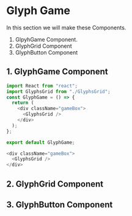 # Glyph Game

In this section we will make these Components.

1. GlpyhGame Component.
2. GlyphGrid Component
3. GlyphButton Component

## 1. GlyphGame Component

```js
import React from "react";
import GlyphsGrid from "./GlyphsGrid";
const GlyphGame = () => {
  return (
    <div className="gameBox">
      <GlyphsGrid />
    </div>
  );
};

export default GlyphGame;
```

```js
<div className="gameBox">
  <GlyphsGrid />
</div>
```

## 2. GlyphGrid Component

## 3. GlyphButton Component
